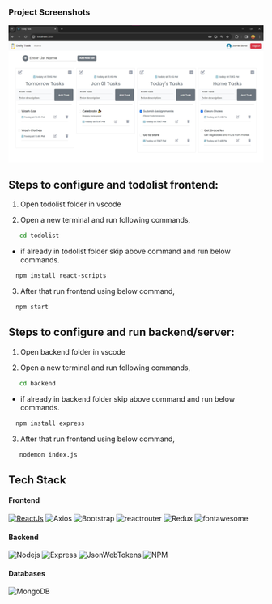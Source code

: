 
### Project Screenshots 
<img src="img/screenshot1.jpg" alt="SS1">

## Steps to configure and todolist frontend:

1. Open todolist folder in vscode 

2. Open a new terminal and run following commands,

```bash
   cd todolist
```
- if already in todolist folder skip above command and run below commands.

```bash
  npm install react-scripts
```

3. After that run frontend using below command,

```bash
  npm start
```

## Steps to configure and run backend/server:

1. Open backend folder in vscode 

2. Open a new terminal and run following commands,

```bash
   cd backend
```
- if already in backend folder skip above command and run below commands.

```bash
  npm install express
```

3. After that run frontend using below command,

```bash
   nodemon index.js
```

## Tech Stack

#### Frontend
[![ReactJs](https://img.shields.io/badge/react-%2320232a.svg?style=for-the-badge&logo=react&logoColor=%2361DAFB)](https://github.com/DurgeshBhoye/Instagram-Clone-App)
![Axios](https://img.shields.io/badge/axios-5A29E4?style=for-the-badge&labelColor=black&logo=axios&logoColor=white)
![Bootstrap](https://img.shields.io/badge/bootstrap-%23563D7C.svg?style=for-the-badge&logo=bootstrap&logoColor=white)
![reactrouter](https://img.shields.io/badge/react_router_dom-CA4245?style=for-the-badge&labelColor=black&logo=reactrouter&logoColor=white)
![Redux](https://img.shields.io/badge/Redux-593D88?style=for-the-badge&logo=redux&logoColor=white)
![fontawesome](https://img.shields.io/badge/fontawesome-%2320232a.svg?style=for-the-badge&logo=fontawesome&logoColor=#528DD7)

#### Backend
![Nodejs](https://img.shields.io/badge/Node.js-337733?style=for-the-badge&labelColor=black&logo=node.js&logoColor=3C873A)
![Express](https://img.shields.io/badge/Express.js-000000?style=for-the-badge&logo=express&logoColor=white)
![JsonWebTokens](https://img.shields.io/badge/jwt-000000?style=for-the-badge&logo=jsonwebtokens&logoColor=purple)
![NPM](https://img.shields.io/badge/NPM-%23121011.svg?style=for-the-badge&logo=npm&logoColor=red)

#### Databases
![MongoDB](https://img.shields.io/badge/MongoDB-darkgreen?style=for-the-badge&labelColor=black&logo=mongodb&logoColor=darkgreen)

